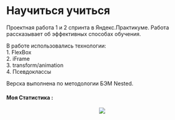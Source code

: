 # Научиться учиться #



Проектная работа 1 и 2 спринта в Яндекс.Практикуме. Работа рассказывает об эффективных способах обучения.

В работе использовались технологии:  
      1. FlexBox  
      2. iFrame  
      3. transform/animation  
      4. Псевдоклассы  

Верска выполнена по методологии БЭМ Nested.
   
   
#### Моя Статистика :
<div id="header" align="center">
<img src="https://github-readme-stats.vercel.app/api/top-langs/?username=Vyacheslav321&layout=compact&theme=vision-friendly)](https://github.com/anuraghazra/github-readme-stats)"/>
</div>
